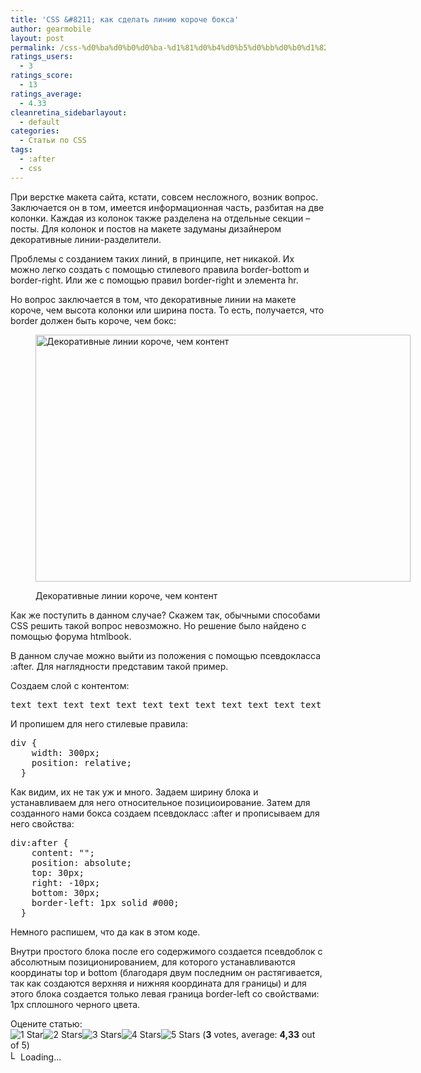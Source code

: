 ```yaml
---
title: 'CSS &#8211; как сделать линию короче бокса'
author: gearmobile
layout: post
permalink: /css-%d0%ba%d0%b0%d0%ba-%d1%81%d0%b4%d0%b5%d0%bb%d0%b0%d1%82%d1%8c-%d0%bb%d0%b8%d0%bd%d0%b8%d1%8e-%d0%ba%d0%be%d1%80%d0%be%d1%87%d0%b5-%d0%b1%d0%be%d0%ba%d1%81%d0%b0/
ratings_users:
  - 3
ratings_score:
  - 13
ratings_average:
  - 4.33
cleanretina_sidebarlayout:
  - default
categories:
  - Статьи по CSS
tags:
  - :after
  - css
---
```

При верстке макета сайта, кстати, совсем несложного, возник вопрос. Заключается он в том, имеется информационная часть, разбитая на две колонки. Каждая из колонок также разделена на отдельные секции &#8211; посты. Для колонок и постов на макете задуманы дизайнером декоративные линии-разделители.

Проблемы с созданием таких линий, в принципе, нет никакой. Их можно легко создать с помощью стилевого правила border-bottom и border-right. Или же с помощью правил border-right и элемента hr.

Но вопрос заключается в том, что декоративные линии на макете короче, чем высота колонки или ширина поста. То есть, получается, что border должен быть короче, чем бокс:<figure id="attachment_167" style="width: 600px;" class="wp-caption aligncenter">

[<img src="http://localhost:7788/third/wp-content/uploads/2013/11/css-lines-600x395.png" alt="Декоративные линии короче, чем контент" width="600" height="395" class="size-medium wp-image-167" />][1]<figcaption class="wp-caption-text">Декоративные линии короче, чем контент</figcaption></figure> 

Как же поступить в данном случае? Скажем так, обычными способами CSS решить такой вопрос невозможно. Но решение было найдено с помощью форума htmlbook.

В данном случае можно выйти из положения с помощью псевдокласса :after. Для наглядности представим такой пример.

Создаем слой с контентом:

<pre>text text text text text text text text text text text text text text text text text text text text text text text text text text text text text text text text text text text text text text text text text text text text text text text text text text text text text text text text text text text text text text text text text text text text text text text text text text text text text text text text text text text text text text text text text text text text text text text text text text text text text text text text text text text text text text text text text text text text text text text text text text text text text text text text text text text text text text text text text text text text text text text text text text text text text text text text text text text text text text text text text text text text text text text text text text
</pre>

И пропишем для него стилевые правила:

<pre>div {
    width: 300px;
    position: relative;
  }
</pre>

Как видим, их не так уж и много. Задаем ширину блока и устанавливаем для него относительное позициоирование. Затем для созданного нами бокса создаем псевдокласс :after и прописываем для него свойства:

<pre>div:after {
    content: "";
    position: absolute;
    top: 30px;
    right: -10px;
    bottom: 30px;
    border-left: 1px solid #000;
  }
</pre>

Немного распишем, что да как в этом коде.

Внутри простого блока после его содержимого создается псевдоблок с абсолютным позиционированием, для которого устанавливаются координаты top и bottom (благодаря двум последним он растягивается, так как создаются верхняя и нижняя координата для границы) и для этого блока создается только левая граница border-left со свойствами: 1px сплошного черного цвета.

Оцените статью:  
<span id="post-ratings-166" class="post-ratings" data-nonce="98de2eeba3"><img id="rating_166_1" src="http://localhost:7788/third/wp-content/plugins/wp-postratings/images/stars_crystal/rating_on.gif" alt="1 Star" title="1 Star" onmouseover="current_rating(166, 1, '1 Star');" onmouseout="ratings_off(4.3, 5, 0);" onclick="rate_post();" onkeypress="rate_post();" style="cursor: pointer; border: 0px;" /><img id="rating_166_2" src="http://localhost:7788/third/wp-content/plugins/wp-postratings/images/stars_crystal/rating_on.gif" alt="2 Stars" title="2 Stars" onmouseover="current_rating(166, 2, '2 Stars');" onmouseout="ratings_off(4.3, 5, 0);" onclick="rate_post();" onkeypress="rate_post();" style="cursor: pointer; border: 0px;" /><img id="rating_166_3" src="http://localhost:7788/third/wp-content/plugins/wp-postratings/images/stars_crystal/rating_on.gif" alt="3 Stars" title="3 Stars" onmouseover="current_rating(166, 3, '3 Stars');" onmouseout="ratings_off(4.3, 5, 0);" onclick="rate_post();" onkeypress="rate_post();" style="cursor: pointer; border: 0px;" /><img id="rating_166_4" src="http://localhost:7788/third/wp-content/plugins/wp-postratings/images/stars_crystal/rating_on.gif" alt="4 Stars" title="4 Stars" onmouseover="current_rating(166, 4, '4 Stars');" onmouseout="ratings_off(4.3, 5, 0);" onclick="rate_post();" onkeypress="rate_post();" style="cursor: pointer; border: 0px;" /><img id="rating_166_5" src="http://localhost:7788/third/wp-content/plugins/wp-postratings/images/stars_crystal/rating_half.gif" alt="5 Stars" title="5 Stars" onmouseover="current_rating(166, 5, '5 Stars');" onmouseout="ratings_off(4.3, 5, 0);" onclick="rate_post();" onkeypress="rate_post();" style="cursor: pointer; border: 0px;" /> (<strong>3</strong> votes, average: <strong>4,33</strong> out of 5)<br /><span class="post-ratings-text" id="ratings_166_text"></span></span><span id="post-ratings-166-loading" class="post-ratings-loading"> <img src="http://localhost:7788/third/wp-content/plugins/wp-postratings/images/loading.gif" width="16" height="16" alt="Loading..." title="Loading..." class="post-ratings-image" />Loading...</span>

 [1]: http://localhost:7788/third/wp-content/uploads/2013/11/css-lines.png